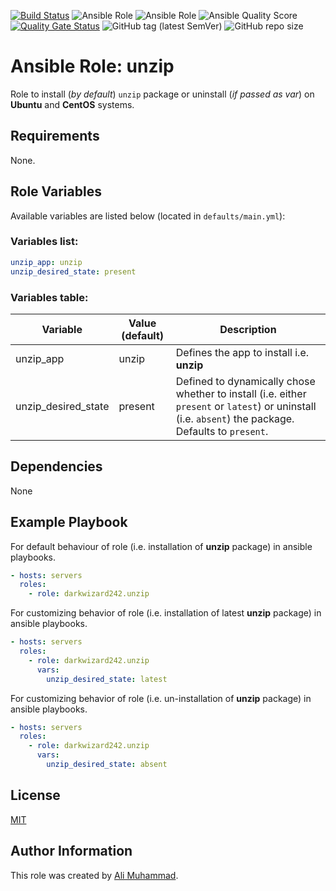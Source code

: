 [![Build Status](https://travis-ci.com/darkwizard242/ansible-role-unzip.svg?branch=master)](https://travis-ci.com/darkwizard242/ansible-role-unzip) ![Ansible Role](https://img.shields.io/ansible/role/42038?color=dark%20green) ![Ansible Role](https://img.shields.io/ansible/role/d/42038?color=dark&style=flat-square) ![Ansible Quality Score](https://img.shields.io/ansible/quality/42038?label=ansible%20quality%20score) [![Quality Gate Status](https://sonarcloud.io/api/project_badges/measure?project=ansible-role-unzip&metric=alert_status)](https://sonarcloud.io/dashboard?id=ansible-role-unzip) ![GitHub tag (latest SemVer)](https://img.shields.io/github/tag/darkwizard242/ansible-role-unzip?label=release) ![GitHub repo size](https://img.shields.io/github/repo-size/darkwizard242/ansible-role-unzip?color=orange&style=flat-square)

# Ansible Role: unzip

Role to install (_by default_) `unzip` package or uninstall (_if passed as var_) on **Ubuntu** and **CentOS** systems.

## Requirements

None.

## Role Variables

Available variables are listed below (located in `defaults/main.yml`):

### Variables list:

```yaml
unzip_app: unzip
unzip_desired_state: present
```

### Variables table:

Variable            | Value (default) | Description
------------------- | --------------- | ----------------------------------------------------------------------------------------------------------------------------------------------------
unzip_app           | unzip           | Defines the app to install i.e. **unzip**
unzip_desired_state | present         | Defined to dynamically chose whether to install (i.e. either `present` or `latest`) or uninstall (i.e. `absent`) the package. Defaults to `present`.

## Dependencies

None

## Example Playbook

For default behaviour of role (i.e. installation of **unzip** package) in ansible playbooks.

```yaml
- hosts: servers
  roles:
    - role: darkwizard242.unzip
```

For customizing behavior of role (i.e. installation of latest **unzip** package) in ansible playbooks.

```yaml
- hosts: servers
  roles:
    - role: darkwizard242.unzip
      vars:
        unzip_desired_state: latest
```

For customizing behavior of role (i.e. un-installation of **unzip** package) in ansible playbooks.

```yaml
- hosts: servers
  roles:
    - role: darkwizard242.unzip
      vars:
        unzip_desired_state: absent
```

## License

[MIT](https://github.com/darkwizard242/ansible-role-unzip/blob/master/LICENSE)

## Author Information

This role was created by [Ali Muhammad](https://www.linkedin.com/in/ali-muhammad-759791130/).
